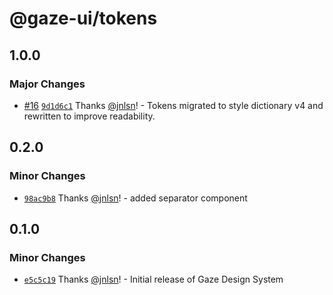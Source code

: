 # @gaze-ui/tokens

## 1.0.0

### Major Changes

- [#16](https://github.com/studio-drishti/gaze/pull/16) [`9d1d6c1`](https://github.com/studio-drishti/gaze/commit/9d1d6c1068581b73e348dcbfa6ba97d8bec64b07) Thanks [@jnlsn](https://github.com/jnlsn)! - Tokens migrated to style dictionary v4 and rewritten to improve readability.

## 0.2.0

### Minor Changes

- [`98ac9b8`](https://github.com/studio-drishti/gaze/commit/98ac9b87d01e9da6c1761218b6464466889a07ed) Thanks [@jnlsn](https://github.com/jnlsn)! - added separator component

## 0.1.0

### Minor Changes

- [`e5c5c19`](https://github.com/studio-drishti/gaze/commit/e5c5c19d7c04934a858701a79f8cca876dac91f4) Thanks [@jnlsn](https://github.com/jnlsn)! - Initial release of Gaze Design System
